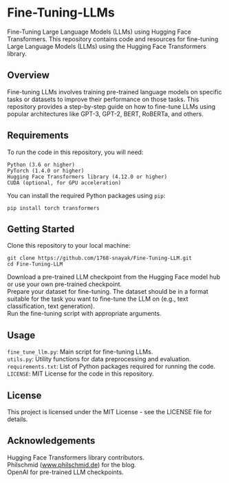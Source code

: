 # **Fine-Tuning-LLMs**
Fine-Tuning Large Language Models (LLMs) using Hugging Face Transformers. This repository contains code and resources for fine-tuning Large Language Models (LLMs) using the Hugging Face Transformers library.

## **Overview**
Fine-tuning LLMs involves training pre-trained language models on specific tasks or datasets to improve their performance on those tasks. This repository provides a step-by-step guide on how to fine-tune LLMs using popular architectures like GPT-3, GPT-2, BERT, RoBERTa, and others.

## **Requirements**
To run the code in this repository, you will need:

    Python (3.6 or higher)
    PyTorch (1.4.0 or higher)
    Hugging Face Transformers library (4.12.0 or higher)
    CUDA (optional, for GPU acceleration)

  You can install the required Python packages using `pip`:
  
    pip install torch transformers

## **Getting Started**
  Clone this repository to your local machine:
  
    git clone https://github.com/1768-snayak/Fine-Tuning-LLM.git
    cd Fine-Tuning-LLM

  Download a pre-trained LLM checkpoint from the Hugging Face model hub or use your own pre-trained checkpoint. <br>
  Prepare your dataset for fine-tuning. The dataset should be in a format suitable for the task you want to fine-tune the LLM on (e.g., text classification, text generation). <br>
  Run the fine-tuning script with appropriate arguments.

## **Usage**
  `fine_tune_llm.py`: Main script for fine-tuning LLMs. <br>
  `utils.py`: Utility functions for data preprocessing and evaluation. <br>
  `requirements.txt`: List of Python packages required for running the code. <br>
  `LICENSE`: MIT License for the code in this repository.

## **License**
This project is licensed under the MIT License - see the LICENSE file for details.

## **Acknowledgements**
  Hugging Face Transformers library contributors. <br>
  Philschmid (www.philschmid.de) for the blog. <br>
  OpenAI for pre-trained LLM checkpoints.
